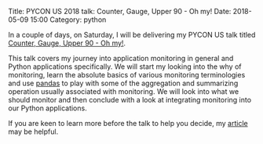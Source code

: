 Title: PYCON US 2018 talk: Counter, Gauge, Upper 90 - Oh my! 
Date: 2018-05-09 15:00
Category: python

In a couple of days, on Saturday, I will be delivering my PYCON US talk titled [Counter, Gauge, Upper 90 - Oh my!](https://us.pycon.org/2018/schedule/presentation/133/). 

This talk covers my journey into application monitoring in general and Python applications specifically.
We will start my looking into the why of monitoring, learn the absolute basics of various monitoring
terminologies and use [pandas](https://pandas.pydata.org/) to play with some of the aggregation and summarizing operation usually
associated with monitoring. We will look into what we should monitor and then conclude with a
look at integrating monitoring into our Python applications.

If you are keen to learn more before the talk to help you decide, my [article](https://opensource.com/article/18/4/metrics-monitoring-and-python) may be helpful. 
